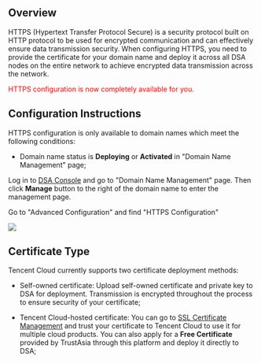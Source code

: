 ## Overview

HTTPS (Hypertext Transfer Protocol Secure) is a security protocol built on HTTP protocol to be used for encrypted communication and can effectively ensure data transmission security. When configuring HTTPS, you need to provide the certificate for your domain name and deploy it across all DSA nodes on the entire network to achieve encrypted data transmission across the network.

<font color="red">HTTPS configuration is now completely available for you.</font>

## Configuration Instructions

HTTPS configuration is only available to domain names which meet the following conditions:

- Domain name status is **Deploying** or **Activated** in "Domain Name Management" page;




Log in to [DSA Console](https://console.cloud.tencent.com/dsa/access) and go to "Domain Name Management" page. Then click **Manage** button to the right of the domain name to enter the management page.



<!--![](https://main.qcloudimg.com/raw/a9bee11d7fe29c5391ae1f04f981c0a0.png)-->



Go to "Advanced Configuration" and find "HTTPS Configuration"



![](https://main.qcloudimg.com/raw/f9edec95d45ec026fae15161373b3977.png)



## Certificate Type

Tencent Cloud currently supports two certificate deployment methods:

- Self-owned certificate: Upload self-owned certificate and private key to DSA for deployment. Transmission is encrypted throughout the process to ensure security of your certificate;

- Tencent Cloud-hosted certificate: You can go to [SSL Certificate Management](https://console.cloud.tencent.com/ssl) and trust your certificate to Tencent Cloud to use it for multiple cloud products. You can also apply for a **Free Certificate** provided by TrustAsia through this platform and deploy it directly to DSA;





<!--## Certificate Management

Go to  [Certificate Management]"()"  page to add, modify or delete certificates. -->



